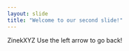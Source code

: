 ```yaml
---
layout: slide
title: "Welcome to our second slide!"
---
```

ZinekXYZ
Use the left arrow to go back!
